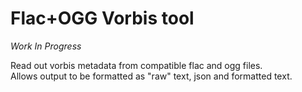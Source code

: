 # Flac+OGG Vorbis tool

*Work In Progress*  

Read out vorbis metadata from compatible flac and ogg files.  
Allows output to be formatted as "raw" text, json and formatted text.


